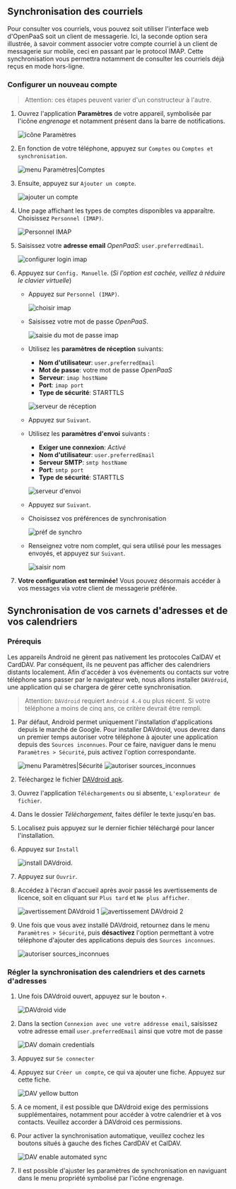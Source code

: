 ## Synchronisation des courriels

Pour consulter vos courriels, vous pouvez soit utiliser l'interface web d'OpenPaaS soit un client de messagerie. Ici, la seconde option sera illustrée, à savoir comment associer votre compte courriel à un client de messagerie sur mobile, ceci en passant par le protocol IMAP. Cette synchronisation vous permettra notamment de consulter les courriels déjà reçus en mode hors-ligne.

### Configurer un nouveau compte

> Attention: ces étapes peuvent varier d'un constructeur à l'autre.

1. Ouvrez l'application **Paramètres** de votre appareil, symbolisée par l'icône *engrenage* et notamment présent dans la barre de notifications.

    ![icône Paramètres](/account/assets/images/fr/android_settings_icon.png)

2. En fonction de votre téléphone, appuyez sur `Comptes` ou `Comptes et synchronisation`.

    ![menu Paramètres|Comptes](/account/assets/images/fr/android_settings_accounts.png)

3. Ensuite, appuyez sur `Ajouter un compte`.

    ![ajouter un compte](/account/assets/images/fr/android_add_account.png)

4. Une page affichant les types de comptes disponibles va apparaître.
Choisissez `Personnel (IMAP)`.

    ![Personnel IMAP](/account/assets/images/fr/android_add_imap_account.png)

5. Saisissez votre **adresse email** *OpenPaaS*: `user.preferredEmail`.

    ![configurer login imap](/account/assets/images/fr/android_add_imap_account_1.png)

6. Appuyez sur `Config. Manuelle`. (*Si l'option est cachée, veillez à réduire le clavier virtuelle*)
    - Appuyez sur `Personnel (IMAP)`.

        ![choisir imap](/account/assets/images/fr/android_add_imap_account_2.png)

    - Saisissez votre mot de passe *OpenPaaS*.

        ![saisie du mot de passe imap](/account/assets/images/fr/android_add_imap_account_3_password.png)

    - Utilisez les **paramètres de réception** suivants:
        - __Nom d'utilisateur__: `user.preferredEmail`
        - __Mot de passe__: votre mot de passe *OpenPaaS*
        - __Serveur__: `imap hostName`
        - __Port__: `imap port`
        - __Type de sécurité__: STARTTLS

        ![serveur de réception](/account/assets/images/fr/android_add_imap_account_4_incoming.png)

    - Appuyez sur `Suivant`.
    - Utilisez les **paramètres d'envoi** suivants :
        - __Exiger une connexion__: *Activé*
        - __Nom d'utilisateur__: `user.preferredEmail`
        - __Serveur SMTP__: `smtp hostName`
        - __Port__: `smtp port`
        - __Type de sécurité__: STARTTLS

        ![serveur d'envoi](/account/assets/images/fr/android_add_imap_account_5_outgoing.png)

    - Appuyez sur `Suivant`.
    - Choisissez vos préférences de synchronisation

        ![préf de synchro](/account/assets/images/fr/android_add_imap_account_6.png)

    - Renseignez votre nom complet, qui sera utilisé pour les messages envoyés, et appuyez sur `Suivant`.

        ![saisir nom](/account/assets/images/fr/android_add_imap_account_7.png)

7. **Votre configuration est terminée!** Vous pouvez désormais accéder à vos messages via votre client de messagerie préférée.

## Synchronisation de vos carnets d'adresses et de vos calendriers

### Prérequis

Les appareils Android ne gèrent pas nativement les protocoles CalDAV et CardDAV. Par conséquent, ils ne peuvent pas afficher des calendriers distants localement. Afin d'accéder à vos évènements ou contacts sur votre téléphone sans passer par le navigateur web, nous allons installer `DAVdroid`, une application qui se chargera de gérer cette synchronisation.

> Attention: `DAVdroid` requiert `Android 4.4` ou plus récent. Si votre téléphone a moins de cinq ans, ce critère devrait être rempli.

1. Par défaut, Android permet uniquement l'installation d'applications depuis le marché de Google. Pour installer DAVdroid, vous devrez dans un premier temps autoriser votre téléphone à ajouter une application depuis des `Sources inconnues`. Pour ce faire, naviguer dans le menu `Paramètres > Sécurité`, puis activez l'option correspondante.

    ![menu Paramètres|Sécurité](/account/assets/images/fr/android_davdroid_settings_security.png)
    ![autoriser sources_inconnues](/account/assets/images/fr/android_davdroid_unknown_src.png)

2. Téléchargez le fichier [DAVdroid apk](/account/downloads/davdroid/at.bitfire.davdroid_245.apk).
3. Ouvrez l'application `Téléchargements` ou si absente, `L'explorateur de fichier`.
4. Dans le dossier *Téléchargement*, faites défiler le texte jusqu'en bas.
5. Localisez puis appuyez sur le dernier fichier téléchargé pour lancer l'installation.
6. Appuyez sur `Install`

    ![install DAVdroid](/account/assets/images/fr/android_davdroid_installed.png).

7. Appuyez sur `Ouvrir`.
8. Accédez à l'écran d'accueil après avoir passé les avertissements de licence, soit en cliquant sur `Plus tard` et `Ne plus afficher`.

    ![avertissement DAVdroid 1](/account/assets/images/fr/android_davdroid_1strun_1.png)
    ![avertissement DAVdroid 2](/account/assets/images/fr/android_davdroid_1strun_2.png)

9. Une fois que vous avez installé DAVdroid, retournez dans le menu `Paramètres > Sécurité`, puis **désactivez** l'option permettant à votre téléphone d'ajouter des applications depuis des `Sources inconnues`.

    ![autoriser sources_inconnues](/account/assets/images/fr/android_davdroid_unknown_src.png)

### Régler la synchronisation des calendriers et des carnets d'adresses

1. Une fois DAVdroid ouvert, appuyez sur le bouton `+`.

    ![DAVdroid vide](/account/assets/images/fr/android_davdroid_empty.png)

2. Dans la section `Connexion avec une votre addresse email`, saisissez votre adresse email `user.preferredEmail` ainsi que votre mot de passe

    ![DAV domain credentials](/account/assets/images/fr/android_davdroid_add_account.png)

3. Appuyez sur `Se connecter`
4. Appuyez sur `Créer un compte`, ce qui va ajouter une fiche. Appuyez sur cette fiche.

    ![DAV yellow button](/account/assets/images/fr/android_davdroid_accounts_list.png)

5. A ce moment, il est possible que DAVdroid exige des permissions supplémentaires, notamment pour accéder à votre calendrier et à vos contacts. Veuillez accorder à DAVdroid ces permissions.
6. Pour activer la synchronisation automatique, veuillez cochez les boutons situés à gauche des fiches CardDAV et CalDAV.

    ![DAV enable automated sync](/account/assets/images/fr/android_davdroid_enable_autosync.png)

7. Il est possible d'ajuster les paramètres de synchronisation en naviguant dans le menu propriété symbolisé par l'icône engrenage.

